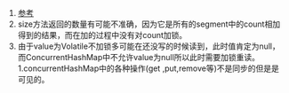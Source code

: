 1. [参考](https://blog.csdn.net/justloveyou_/article/details/72783008)   
1. size方法返回的数量有可能不准确，因为它是所有的segment中的count相加得到的结果，而在加的过程中没有对count加锁。   
1. 由于value为Volatile不加锁多可能在还没写的时候读到，此时值肯定为null，而ConcurrentHashMap中不允许value为null所以此时需要加锁重读。      
1.concurrentHashMap中的各种操作(get ,put,remove等)不是同步的但是是可见的。       
